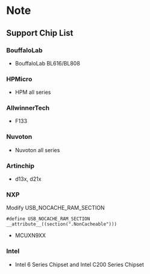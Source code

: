 # Note

## Support Chip List

### BouffaloLab

- BouffaloLab BL616/BL808

### HPMicro

- HPM all series

### AllwinnerTech

- F133

### Nuvoton

- Nuvoton all series

### Artinchip

- d13x, d21x

### NXP

Modify USB_NOCACHE_RAM_SECTION

```
#define USB_NOCACHE_RAM_SECTION __attribute__((section(".NonCacheable")))
```

- MCUXN9XX

### Intel

- Intel 6 Series Chipset and Intel C200 Series Chipset
